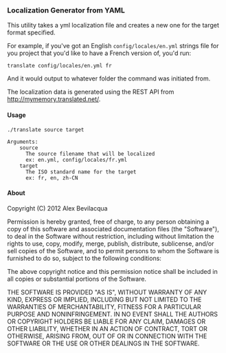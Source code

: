 ### Localization Generator from YAML

This utility takes a yml localization file and creates a new one for the target format specified.

For example, if you've got an English `config/locales/en.yml` strings file for you project that you'd like to have a French version of, you'd run:

    translate config/locales/en.yml fr

And it would output to whatever folder the command was initiated from.

The localization data is generated using the REST API from http://mymemory.translated.net/.

#### Usage

    ./translate source target

    Arguments:
        source
          The source filename that will be localized
          ex: en.yml, config/locales/fr.yml
        target
          The ISO standard name for the target
          ex: fr, en, zh-CN

#### About

Copyright (C) 2012 Alex Bevilacqua

Permission is hereby granted, free of charge, to any person obtaining a copy of this software and associated documentation files (the "Software"), to deal in the Software without restriction, including without limitation the rights to use, copy, modify, merge, publish, distribute, sublicense, and/or sell copies of the Software, and to permit persons to whom the Software is furnished to do so, subject to the following conditions:

The above copyright notice and this permission notice shall be included in all copies or substantial portions of the Software.

THE SOFTWARE IS PROVIDED "AS IS", WITHOUT WARRANTY OF ANY KIND, EXPRESS OR IMPLIED, INCLUDING BUT NOT LIMITED TO THE WARRANTIES OF MERCHANTABILITY, FITNESS FOR A PARTICULAR PURPOSE AND NONINFRINGEMENT. IN NO EVENT SHALL THE AUTHORS OR COPYRIGHT HOLDERS BE LIABLE FOR ANY CLAIM, DAMAGES OR OTHER LIABILITY, WHETHER IN AN ACTION OF CONTRACT, TORT OR OTHERWISE, ARISING FROM, OUT OF OR IN CONNECTION WITH THE SOFTWARE OR THE USE OR OTHER DEALINGS IN THE SOFTWARE.